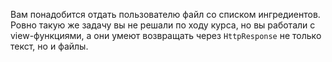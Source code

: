 Вам понадобится отдать пользователю файл со списком ингредиентов. Ровно такую же задачу вы не решали по ходу курса, но вы работали с view-функциями, а они умеют возвращать через `HttpResponse` не только текст, но и файлы.